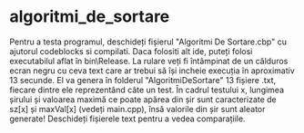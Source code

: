 # algoritmi_de_sortare

Pentru a testa programul, deschideți fișierul "Algoritmi De Sortare.cbp" cu ajutorul codeblocks si compilati. Daca folositi alt ide, puteți folosi executabilul aflat în bin\Release. La rulare veți fi întâmpinat de un călduros ecran negru cu ceva text care ar trebui să își incheie execuția în aproximativ 13 secunde. El va genera în folderul "AlgoritmiDeSortare" 13 fișiere .txt, fiecare dintre ele reprezentând câte un test. În cadrul testului x, lungimea șirului și valoarea maximă ce poate apărea din șir sunt caracterizate de sz[x] și maxVal[x] (vedeți main.cpp), însă valorile din șir sunt aleator generate! Deschideți fișierele text pentru a vedea comparațiile.
